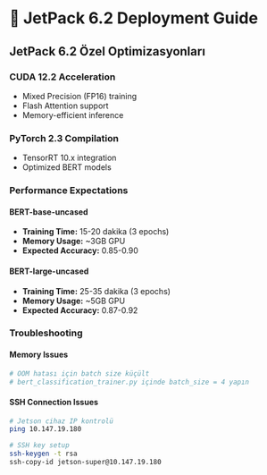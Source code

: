 # 🔧 JetPack 6.2 Deployment Guide

## JetPack 6.2 Özel Optimizasyonları

### CUDA 12.2 Acceleration
- Mixed Precision (FP16) training
- Flash Attention support
- Memory-efficient inference

### PyTorch 2.3 Compilation
- TensorRT 10.x integration
- Optimized BERT models

### Performance Expectations

#### BERT-base-uncased
- **Training Time:** 15-20 dakika (3 epochs)
- **Memory Usage:** ~3GB GPU
- **Expected Accuracy:** 0.85-0.90

#### BERT-large-uncased
- **Training Time:** 25-35 dakika (3 epochs)
- **Memory Usage:** ~5GB GPU
- **Expected Accuracy:** 0.87-0.92

### Troubleshooting

#### Memory Issues
```bash
# OOM hatası için batch size küçült
# bert_classification_trainer.py içinde batch_size = 4 yapın
```

#### SSH Connection Issues
```bash
# Jetson cihaz IP kontrolü
ping 10.147.19.180

# SSH key setup
ssh-keygen -t rsa
ssh-copy-id jetson-super@10.147.19.180
``` 